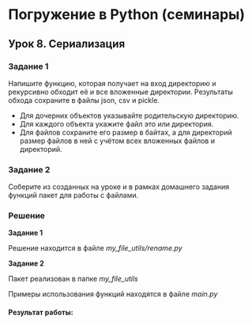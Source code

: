 # Погружение в Python (семинары)
## Урок 8. Сериализация

### Задание 1

Напишите функцию, которая получает на вход директорию и рекурсивно обходит её 
и все вложенные директории. Результаты обхода сохраните в файлы json, csv и pickle. 
- Для дочерних объектов указывайте родительскую директорию. 
- Для каждого объекта укажите файл это или директория. 
- Для файлов сохраните его размер в байтах, а для директорий размер файлов 
в ней с учётом всех вложенных файлов и директорий.

### Задание 2

Соберите из созданных на уроке и в рамках домашнего задания функций пакет для работы с файлами.


### Решение
**Задание 1**

Решение находится в файле *my_file_utils/rename.py*

**Задание 2**

Пакет реализован в папке *my_file_utils*

Примеры использования функций находятся в файле *main.py*

#### Результат работы:
